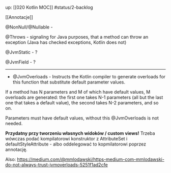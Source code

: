 up: [[020 Kotlin MOC]]
#status/2-backlog

[[Annotacje]]


@NonNull/@Nullable - 

@Throws - signaling for Java purposes, that a method can throw an exception (Java has checked exceptions, Kotlin does not)

@JvmStatic - ?

@JvmField - ?


---

- @JvmOverloads - Instructs the Kotlin compiler to generate overloads for this function that substitute default parameter values.

If a method has N parameters and M of which have default values, M overloads are generated: the first one takes N-1 parameters (all but the last one that takes a default value), the second takes N-2 parameters, and so on.

Parameters must have default values, without this @JvmOverloads is not needed.


**Przydatny przy tworzeniu własnych widoków / custom views!** Trzeba wówczas podać kompilatorowi konstruktor z AttributeSet i defaultStyleAttribute - albo oddelegować to kopmilatorowi poprzez annotację.

Also: https://medium.com/@mmlodawski/https-medium-com-mmlodawski-do-not-always-trust-jvmoverloads-5251f1ad2cfe